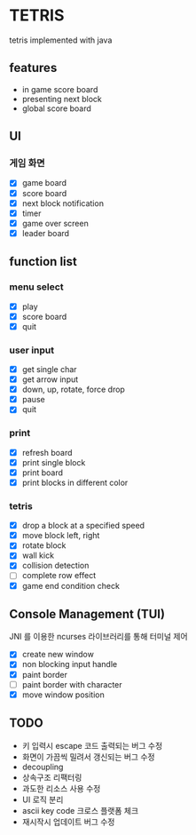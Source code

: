 # TETRIS

tetris implemented with java

## features

- in game score board
- presenting next block
- global score board

## UI

### 게임 화면

- [x] game board
- [x] score board
- [x] next block notification
- [x] timer
- [x] game over screen
- [x] leader board

## function list

### menu select

-[x] play
-[x] score board
-[x] quit

### user input

-[x] get single char
-[x] get arrow input
-[x] down, up, rotate, force drop
-[x] pause
-[x] quit

### print

-[x] refresh board
-[x] print single block
-[x] print board
-[x] print blocks in different color

### tetris

- [x] drop a block at a specified speed
- [x] move block left, right
- [x] rotate block
- [x] wall kick
- [x] collision detection
- [ ] complete row effect
- [x] game end condition check

## Console Management (TUI)

JNI 를 이용한 ncurses 라이브러리를 통해 터미널 제어

- [x] create new window
- [x] non blocking input handle
- [x] paint border
- [ ] paint border with character
- [x] move window position

## TODO

- 키 입력시 escape 코드 출력되는 버그 수정
- 화면이 가끔씩 밀려서 갱신되는 버그 수정
- decoupling
- 상속구조 리팩터링
- 과도한 리소스 사용 수정
- UI 로직 분리
- ascii key code 크로스 플랫폼 체크
- 재시작시 업데이트 버그 수정